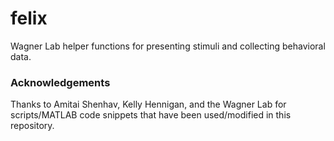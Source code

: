 felix
===========

Wagner Lab helper functions for presenting stimuli and collecting behavioral data.


### Acknowledgements

Thanks to Amitai Shenhav, Kelly Hennigan, and the Wagner Lab for scripts/MATLAB code snippets that have been used/modified in this repository.
